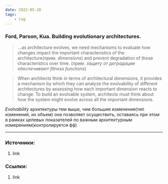```yaml
---
date: 2022-05-28
tags:
    - tag
---
```


### Ford, Parson, Kua. Building evolutionary architectures.

> ...as architecture evolves, we need mechanisms to evaluate how changes impact the important characteristics of the architecture(*прим. dimensions*) and prevent degradation of those characteristics over time. (*прим. защиту от деградации обеспечивают fitness functions*)

> When architects think in terms of architectural dimensions, it provides a mechanism by which they can analyze the evolvability of different architectures by assessing how each important dimension reacts to change. To build an evolvable system, architects must think about how the system might evolve across all the important dimensions.

*Evolvability* архитектуры тем выше, чем большие изменения(тип изменений, их объем) она позволяет осуществить, оставаясь при этом в рамках целевых показателей по важным архитектурным измерениям(контролируется фф)

---

### Источники:
1. link

### Ссылки:
1. link